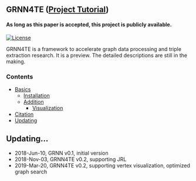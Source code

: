 ## GRNN4TE ([Project Tutorial](https://sssgrowth.github.io/GRNN4TE/))  
#### As long as this paper is accepted, this project is publicly available. 

[![License](https://img.shields.io/badge/License-Apache%202.0-brightgreen.svg)](https://opensource.org/licenses/Apache-2.0)

GRNN4TE is a framework to accelerate graph data processing and triple extraction research. It is a preview. The detailed descriptions are still in the making.

### Contents

* [Basics](#basics)
  * [Installation](#installation)
  * [Addition](#addition)
    * [Visualization](#visualization)
* [Citation](#updating) 
* [Updating](#updating)

## Updating...

* 2018-Jun-10, GRNN v0.1, initial version
* 2018-Nov-03, GRNN4TE v0.2, supporting JRL
* 2019-Mar-20, GRNN4TE v0.2, supporting vertex visualization, optimized graph search